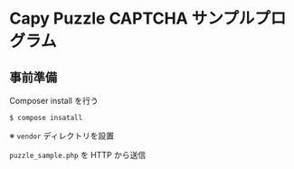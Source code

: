 Capy Puzzle CAPTCHA サンプルプログラム
====================================

## 事前準備

Composer install を行う

```shell
$ compose insatall
```

※ `vendor` ディレクトリを設置

`puzzle_sample.php` を HTTP から送信